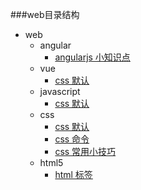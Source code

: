 ###web目录结构
+ web
	+ angular
		+ [angularjs 小知识点](angular/01.md)
	+ vue
		+ [css 默认](css/01.md)	
	+ javascript
		+ [css 默认](css/01.md)
	+ css
		+ [css 默认](css/01.md)
		+ [css 命令](css/02.md)
		+ [css 常用小技巧](css/03.md)
	+ html5
		+ [html 标签](html5/01.md)
